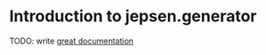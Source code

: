 # Introduction to jepsen.generator

TODO: write [great documentation](https://jacobian.org/writing/what-to-write/)

